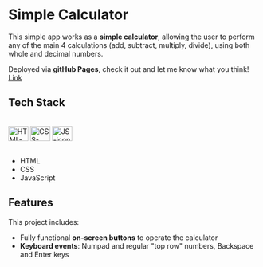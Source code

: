 # Simple Calculator

This simple app works as a **simple calculator**, allowing the user to perform any of the main 4 calculations (add, subtract, multiply, divide), using both whole and decimal numbers.

Deployed via **gitHub Pages**, check it out and let me know what you think! [Link](https://luisecl.github.io/CL73/)

## Tech Stack
<div style="display: inline_block"><br>
  <img align="center" alt="HTML-icon" height="30" width="40" src="https://icongr.am/devicon/html5-original.svg?size=128&color=currentColor">
  <img align="center" alt="CSS-icon" height="30" width="40" src="https://icongr.am/devicon/css3-original.svg?size=128&color=currentColor">
  <img align="center" alt="JS-icon" height="30" width="40" src="https://icongr.am/devicon/javascript-original.svg?size=128&color=currentColor">
</div>
<br/>

- HTML
- CSS
- JavaScript

## Features
This project includes:
- Fully functional **on-screen buttons** to operate the calculator
- **Keyboard events**: Numpad and regular "top row" numbers, Backspace and Enter keys
